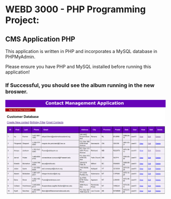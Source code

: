 # 

# WEBD 3000 - PHP Programming Project:

## CMS Application PHP

This application is written in PHP and incorporates a MySQL database in PHPMyAdmin.

Please ensure you have PHP and MySQL installed before running this application! 

### If Successful, you should see the album running in the new broswer.

![](images/ContactManagementApp.PNG)
